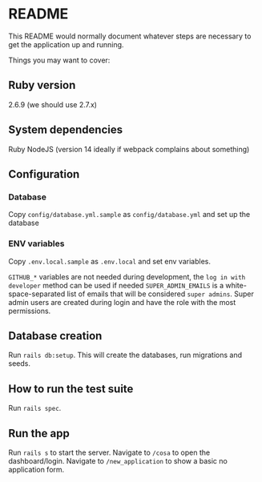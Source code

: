 # README

This README would normally document whatever steps are necessary to get the
application up and running.

Things you may want to cover:

## Ruby version

2.6.9 (we should use 2.7.x)

## System dependencies

Ruby
NodeJS (version 14 ideally if webpack complains about something)

## Configuration

### Database

Copy `config/database.yml.sample` as `config/database.yml` and set up the database

### ENV variables

Copy `.env.local.sample` as `.env.local` and set env variables.

`GITHUB_*` variables are not needed during development, the `log in with developer` method can be used if needed
`SUPER_ADMIN_EMAILS` is a white-space-separated list of emails that will be considered `super admins`. Super admin users are created during login and have the role with the most permissions.

## Database creation

Run `rails db:setup`. This will create the databases, run migrations and seeds.

## How to run the test suite

Run `rails spec`.

## Run the app

Run `rails s` to start the server.
Navigate to `/cosa` to open the dashboard/login.
Navigate to `/new_application` to show a basic no application form.
